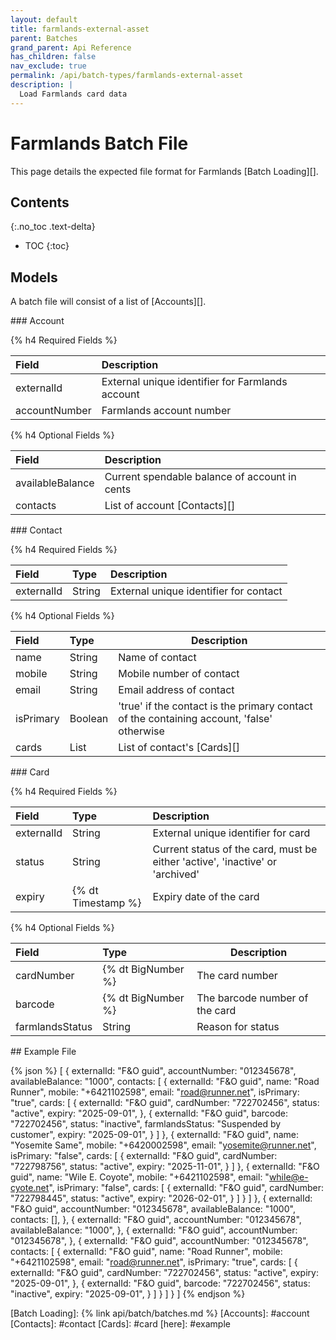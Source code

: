 ```yaml
---
layout: default
title: farmlands-external-asset
parent: Batches
grand_parent: Api Reference
has_children: false
nav_exclude: true
permalink: /api/batch-types/farmlands-external-asset
description: |
  Load Farmlands card data
---
```


# Farmlands Batch File
This page details the expected file format for Farmlands [Batch Loading][].

## Contents
{:.no_toc .text-delta}

* TOC
{:toc}

## Models
A batch file will consist of a list of [Accounts][].

<a name="account">
### Account

{% h4 Required Fields %}

|     Field     |                   Description                    |
| :------------ | :----------------------------------------------- |
| externalId    | External unique identifier for Farmlands account |
| accountNumber | Farmlands account number                         |


{% h4 Optional Fields %}

|      Field       |                                 Description                                  |
| :--------------- | :--------------------------------------------------------------------------- |
| availableBalance | Current spendable balance of account in cents                                |
| contacts         | List of account [Contacts][]                                                 |

<a name="contact">
### Contact

{% h4 Required Fields %}

|   Field    |  Type  |              Description               |
| :--------- | :----- | :------------------------------------- |
| externalId | String | External unique identifier for contact |


{% h4 Optional Fields %}

|   Field   |  Type   |                                        Description                                        |
| :-------- | :------ | ----------------------------------------------------------------------------------------- |
| name      | String  | Name of contact                                                                           |
| mobile    | String  | Mobile number of contact                                                                  |
| email     | String  | Email address of contact                                                                  |
| isPrimary | Boolean | 'true' if the contact is the primary contact of the containing account, 'false' otherwise |
| cards     | List    | List of contact's [Cards][]                                                               |

<a name="card">
### Card

{% h4 Required Fields %}

|      Field      |        Type        |                                  Description                                  |
| :-------------- | :----------------- | :---------------------------------------------------------------------------- |
| externalId      | String             | External unique identifier for card                                           |
| status          | String             | Current status of the card, must be either 'active', 'inactive' or 'archived' |
| expiry          | {% dt Timestamp %} | Expiry date of the card                                                       |


{% h4 Optional Fields %}

|      Field      |        Type        |          Description           |
| :-------------- | :----------------- | ------------------------------ |
| cardNumber      | {% dt BigNumber %} | The card number                |
| barcode         | {% dt BigNumber %} | The barcode number of the card |
| farmlandsStatus | String             | Reason for status              |


<a name="example">
## Example File

{% json %}
[
  {
    externalId: "F&O guid",
    accountNumber: "012345678",
    availableBalance: "1000",
    contacts: [
      {
        externalId: "F&O guid",
        name: "Road Runner",
        mobile: "+6421102598",
        email: "road@runner.net",
        isPrimary: "true",
        cards: [
          {
            externalId: "F&O guid",
            cardNumber: "722702456",
            status: "active",
            expiry: "2025-09-01",
          },
          {
            externalId: "F&O guid",
            barcode: "722702456",
            status: "inactive",
            farmlandsStatus: "Suspended by customer",
            expiry: "2025-09-01",
          }
        ]
      },
      {
        externalId: "F&O guid",
        name: "Yosemite Same",
        mobile: "+6420002598",
        email: "yosemite@runner.net",
        isPrimary: "false",
        cards: [
          {
            externalId: "F&O guid",
            cardNumber: "722798756",
            status: "active",
            expiry: "2025-11-01",
          }
        ]
      },
      {
        externalId: "F&O guid",
        name: "Wile E. Coyote",
        mobile: "+6421102598",
        email: "while@e-cyote.net",
        isPrimary: "false",
        cards: [
          {
            externalId: "F&O guid",
            cardNumber: "722798445",
            status: "active",
            expiry: "2026-02-01",
          }
        ]
      }
    ]
  },
  {
    externalId: "F&O guid",
    accountNumber: "012345678",
    availableBalance: "1000",
		contacts: [],
  },
  {
    externalId: "F&O guid",
    accountNumber: "012345678",
    availableBalance: "1000",
  },
  {
    externalId: "F&O guid",
    accountNumber: "012345678",
  },
  {
    externalId: "F&O guid",
    accountNumber: "012345678",
    contacts: [
      {
        externalId: "F&O guid",
        name: "Road Runner",
        mobile: "+6421102598",
        email: "road@runner.net",
        isPrimary: "true",
        cards: [
          {
            externalId: "F&O guid",
            cardNumber: "722702456",
            status: "active",
            expiry: "2025-09-01",
          },
          {
            externalId: "F&O guid",
            barcode: "722702456",
            status: "inactive",
            expiry: "2025-09-01",
          }
        ]
      }
    ]
  }
]
{% endjson %}

[Batch Loading]: {% link api/batch/batches.md %}
[Accounts]: #account
[Contacts]: #contact
[Cards]: #card
[here]: #example
